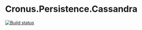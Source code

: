 Cronus.Persistence.Cassandra
======
[![Build status](https://ci.appveyor.com/api/projects/status/hk2nnnouasgh5oly)](https://ci.appveyor.com/project/Elders-OSS/cronus-persistence-cassandra)  